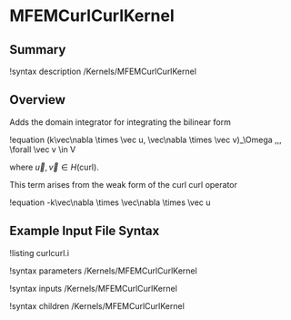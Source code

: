 # MFEMCurlCurlKernel

## Summary

!syntax description /Kernels/MFEMCurlCurlKernel

## Overview

Adds the domain integrator for integrating the bilinear form

!equation
(k\vec\nabla \times \vec u, \vec\nabla \times \vec v)_\Omega \,\,\, \forall \vec v \in V

where $\vec u, \vec v \in H(\mathrm{curl})$.

This term arises from the weak form of the curl curl operator

!equation
-k\vec\nabla \times \vec\nabla \times \vec u

## Example Input File Syntax

!listing curlcurl.i

!syntax parameters /Kernels/MFEMCurlCurlKernel

!syntax inputs /Kernels/MFEMCurlCurlKernel

!syntax children /Kernels/MFEMCurlCurlKernel
